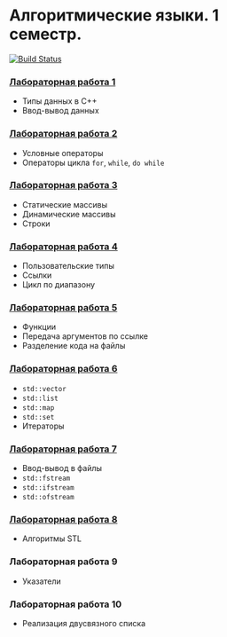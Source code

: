 # Алгоритмические языки. 1 семестр.

[![Build Status](https://travis-ci.org/bmstu-iu8-cpp/cpp-beginner-2017.svg?branch=master)](https://travis-ci.org/bmstu-iu8-cpp/cpp-beginner-2017)

### [Лабораторная работа 1](lab1/lab1_1.cpp)
* Типы данных в C++
* Ввод-вывод данных

### [Лабораторная работа 2](lab2/lab2_1.cpp)
* Условные операторы
* Операторы цикла `for`, `while`, `do while`

### [Лабораторная работа 3](lab3/lab3_1.cpp)
* Статические массивы
* Динамические массивы
* Строки

### [Лабораторная работа 4](lab4/lab4_1.cpp)
* Пользовательские типы
* Ссылки
* Цикл по диапазону

### [Лабораторная работа 5](lab5)
* Функции
* Передача аргументов по ссылке
* Разделение кода на файлы

### [Лабораторная работа 6](lab6)
* `std::vector`
* `std::list`
* `std::map`
* `std::set`
* Итераторы

### [Лабораторная работа 7](lab7)
* Ввод-вывод в файлы
* `std::fstream`
* `std::ifstream`
* `std::ofstream`

### [Лабораторная работа 8](lab8/lab8_1.cpp)
* Алгоритмы STL

### Лабораторная работа 9
* Указатели

### Лабораторная работа 10
* Реализация двусвязного списка